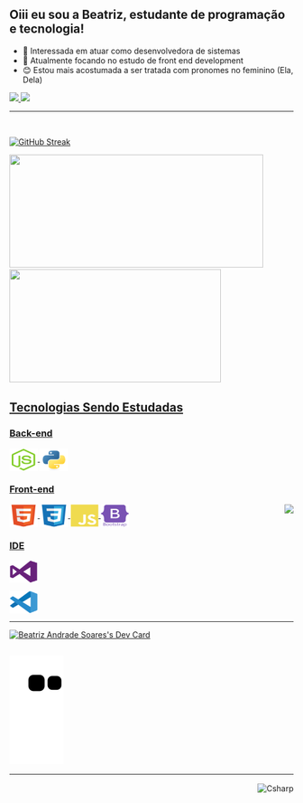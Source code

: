 <!-- APRESENTAÇÃO -->

## Oiii eu sou a Beatriz, estudante de programação e tecnologia!
 
- 👀 Interessada em atuar como desenvolvedora de sistemas
- 🌱 Atualmente focando no estudo de front end development
- 😊 Estou mais acostumada a ser tratada com pronomes no feminino (Ela, Dela)

<!-- CONTATOS -->

 <a href="https://www.linkedin.com/in/beandy/" target="_blank"><img src="https://img.shields.io/badge/-LinkedIn-%230077B5?style=for-the-badge&logo=linkedin&logoColor=white" target="_blank"> </a>
 <a href="mailto: beandy.023@gmail.com" target="_blank"> <img src="https://img.shields.io/badge/Gmail-D14836?style=for-the-badge&logo=gmail&logoColor=white" target="_blank"></a><hr> <br> 


 <!-- TABELA DE CONTRIBUIÇÕES -->
 
 [![GitHub Streak](http://github-readme-streak-stats.herokuapp.com?user=BeAndy-cyber&theme=github-dark&hide_border=true&date_format=M%20j%5B%2C%20Y%5D)](https://git.io/streak-stats)
 
 
 <!-- PAINEL DE TRABALHOS -->

<div>
  <a href="https://github.com/BeAndy-cyber">
  <img height="200em" width="450em" src="https://github-readme-stats.vercel.app/api?username=BeAndy-cyber&show_icons=true&theme=dark&hide_border=true&include_all_commits=true&count_private=true"/>
  <img  height="200em" width="375em" src="https://github-readme-stats.vercel.app/api/top-langs/?username=BeAndy-cyber&layout=compact&langs_count=7&theme=dark&hide_border=true"/>
   </div>
 
 
 <!-- ESPECIALIZÇÕES --><!-- GIF --> 
 
 <h2>Tecnologias Sendo Estudadas</h2>
 
 <h3>Back-end</h3>
 <img align="center" alt="Node.js" height="40" width="50" src="https://raw.githubusercontent.com/devicons/devicon/master/icons/nodejs/nodejs-plain.svg"> 
<img align="center" alt="Python" height="40" width="50" src="https://raw.githubusercontent.com/devicons/devicon/master/icons/python/python-original.svg"> 

   <h3> Front-end </h3>
 <img align="center" alt="HTML" height="40" width="50" src="https://raw.githubusercontent.com/devicons/devicon/master/icons/html5/html5-original.svg">

 <img align="center" alt="CSS" height="40" width="50" src="https://raw.githubusercontent.com/devicons/devicon/master/icons/css3/css3-original.svg">  

 <img align="center" alt="Js" height="40" width="50" src="https://raw.githubusercontent.com/devicons/devicon/master/icons/javascript/javascript-plain.svg">  

 <img align="center" alt="bootstrp" height="40" width="50" src="https://raw.githubusercontent.com/devicons/devicon/9f4f5cdb393299a81125eb5127929ea7bfe42889/icons/bootstrap/bootstrap-plain-wordmark.svg">
 <img align="right" height="200em" src="https://github.githubassets.com/images/mona-loading-dark.gif">


  <h3> IDE </h3>  
 <img align="center" alt="Visual Studio" height="40" width="50" src="https://raw.githubusercontent.com/devicons/devicon/9f4f5cdb393299a81125eb5127929ea7bfe42889/icons/visualstudio/visualstudio-plain.svg">
 
 <img align="center" alt="VS code" height="40" width="50" src="https://raw.githubusercontent.com/devicons/devicon/9f4f5cdb393299a81125eb5127929ea7bfe42889/icons/vscode/vscode-original.svg"> <hr>
 
 
<!-- DevCard -->
 
 <div align="left">
  <a href="https://app.daily.dev/BeAndy"><img src="https://api.daily.dev/devcards/b536647c5f744940b12ff03b25a27d00.png?r=obe" width="275" alt="Beatriz Andrade Soares's Dev Card"/></a>
 </div>
 
 
  ##
 
 <!-- COBRINHA -->
 
<div> 
 
 ![Snake animation](https://github.com/BeAndy-cyber/BeAndy-cyber/blob/output/github-contribution-grid-snake.svg)
</div><hr>
 

<!-- CONTADOR DE VISITAS -->
 
 <div align="right">
  <img align="center" alt="Csharp" height="30" width="150" src="https://komarev.com/ghpvc/?username=BeAndy-cyber&color=blue" alt="BeAndy-cyber" /> <br>
 </div>  
 
 
 
 
 
